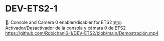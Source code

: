 # DEV-ETS2-1
🏴󠁧󠁢󠁥󠁮󠁧󠁿: Console and Camera 0 enabler/disabler for ETS2 🇪🇸: Activador/Desactivador de la consola y cámara 0 de ETS2
https://github.com/Robichani6-1/DEV-ETS2/blob/main/Demostración.mp4
